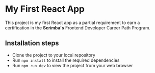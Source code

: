 # My First React App

This project is my first React app as a partial requirement to earn a certification in the **Scrimba's** Frontend Developer Career Path Program.

## Installation steps
- Clone the project to your local repository
- Run `npm install` to install the required dependencies
- Run `npm run dev` to view the project from your web browser

